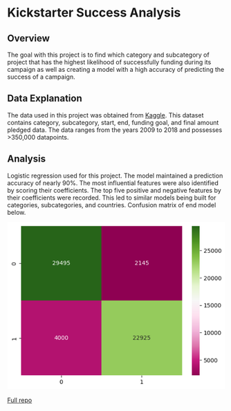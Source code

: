 # Kickstarter Success Analysis

## Overview
The goal with this project is to find which category and subcategory of project that has the highest likelihood of successfully funding during its campaign as well as creating a model with a high accuracy of predicting the success of a campaign.

## Data Explanation
The data used in this project was obtained from <a href="https://www.kaggle.com/datasets/ulrikthygepedersen/kickstarter-projects" target="_blank" rel="noopener noreferrer">Kaggle</a>. This dataset contains category, subcategory, start, end, funding goal, and final amount pledged data. The data ranges from the years 2009 to 2018 and possesses >350,000 datapoints.

## Analysis
Logistic regression used for this project. The model maintained a prediction accuracy of nearly 90%. The most influential features were also identified by scoring their coefficients. The top five positive and negative features by their coefficients were recorded. This led to similar models being built for categories, subcategories, and countries. Confusion matrix of end model below.

![Vis](../Images/kickstarter_vis.png "Confusion Matrix")

<a href="https://github.com/kinikepike1/ProjectShowcase/edit/main/KickstarterSuccessAnalysis" target="_blank" rel="noopener noreferrer">Full repo</a>
